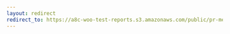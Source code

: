 ```yaml
---
layout: redirect
redirect_to: https://a8c-woo-test-reports.s3.amazonaws.com/public/pr-merge/39846/api/index.html
---
```

